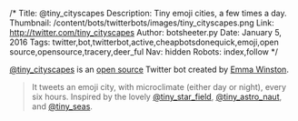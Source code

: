 /*
Title: @tiny_cityscapes
Description: Tiny emoji cities, a few times a day.
Thumbnail: /content/bots/twitterbots/images/tiny_cityscapes.png
Link: http://twitter.com/tiny_cityscapes
Author: botsheeter.py
Date: January 5, 2016
Tags: twitter,bot,twitterbot,active,cheapbotsdonequick,emoji,open source,opensource,tracery,deer_ful
Nav: hidden
Robots: index,follow
*/

[@tiny_cityscapes](https://twitter.com/tiny_cityscapes) is an [open source](https://github.com/emmawinston/tiny_cityscapes) Twitter bot created by [Emma Winston](https://twitter.com/deer_ful). 

> It tweets an emoji city, with microclimate (either day or night), every six hours. Inspired by the lovely [@tiny_star_field](/bots/twitterbots/tiny_star_field), [@tiny_astro_naut](/bots/twitterbots/tiny_astro_naut), and [@tiny_seas](https://twitter.com/tiny_seas).
